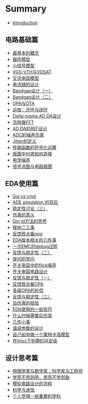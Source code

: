 # Summary

* [Introduction](README.md)


## 电路基础篇
* [最基本的概念](基本概念.md)
* [器件模型](器件模型.md)
* [小信号模型](小信号模型.md)	
* [VGS-VTH与VDSAT](vgs-vth与vstar.md)	
* [交流电容模型](电容模型.md)	
* [电流镜的设计](如何设计电流镜.md)	
* [Bandgap设计（一）](bandgap的设计.md)	
* [Bandgap设计（二）](bandgap设计（续）.md)	
* [OPA与OTA](ota,opa的设计.md)
* [运放：开环与闭环](运放设计：开环思考闭环仿真.md)	
* [Delta-sigma AD DA设计](delta-sigma系统的设计.md)	
* [怎样做FFT](AD_DA_结果做fft.md)	
* [AD DA的REF设计](ad_da_中的ref应该有什么样的要求.md)
* [ADC的噪声仿真](designer_guide网站一篇文章的问题.md)	
* [Jitter的定义](jitter的定义.md)	
* [传输函数的符号化运算]( 传输函数的符号分析.md
)	
* [版图中衬底如何连接]( 版图中的sub和gnd怎么连接？.md
)	
* [电学噪声]( 电学噪声.md
)	
* [信号流图与电路框图]( 信号流图与电路框图的一点区别.md
)	
## EDA使用篇	
* [Gui vs cmd](gui_vs_cmd.md)	
* [ADE simulation 的背后](ADE_simulation的背后.md)	
* [稳定性讨论（三）]( 多环路稳定性的一些新思考和新结论.md
)	
* [仿真的意义]( 仿真的意义.md
)	
* [Gm Id方法的思考]( 关于gmId的一些想法.md
)	
* [接地二三事]( 关于接地的二三事.md
)	
* [反馈观点看opa]( 基于局部负反馈的观点看运放.md
)	
* [EDA版本相关的几件事]( 几件和版本有关的事情.md
)	
* [一次EMC的debug过程]( 一次涉及emc的debug过程.md
)	
* [反馈与稳定性（二）]( 接着说说反馈，稳定性.md
)	
* [提问的学问]( 仅仅知道个结果是没什么意义的.md
)	
* [开关电容中的flick噪声]( 开关电容电路里的1f噪声.md
)	
* [开关电容电路设计]( 开关电容电路设计.md
)	
* [反馈与稳定性（一）](说说反馈，稳定性.md)	
* [反馈观点看OPA]()	
* [多级OPA的补偿]( 两级放大器有四种补偿方式，三级放大器有四十种补偿方式.md
)	
* [反馈与稳定性（三）]()
* [后仿真的经验]( 模拟后仿真的几种做法以及优缺点.md
)	
* [EDA使用的一些技巧]( 软件使用方面一些杂七杂八的知识.md
)	
* [什么时候需要后仿真]( 是否需要模拟后仿真.md)	
* [几件小事]()
* [谐波参数的设计]( 谐波，设计起来不容易.md
)	
* [自己如何做一个蒙特卡洛模型]( 自己做个蒙特卡洛仿真模型.md
)	
* [在linux下折腾EDA安装]( 折腾linux.md
)	
## 设计思考篇	
* [物理学家与数学家；科学家与工程师]( 数学家，物理学家；科学家，工程师.md
)	
* [学而不思则罔，思而不学则殆]( 学而不思则罔，思而不学则殆.md
)	
* [模拟电路设计的流程]( 模拟设计的流程.md
)	
* [科学与迷信]( 科学与迷信.md
)	
* [个人觉得一些重要的学科]( 个人感觉一些重要的学科.md
)	
 

 
 

